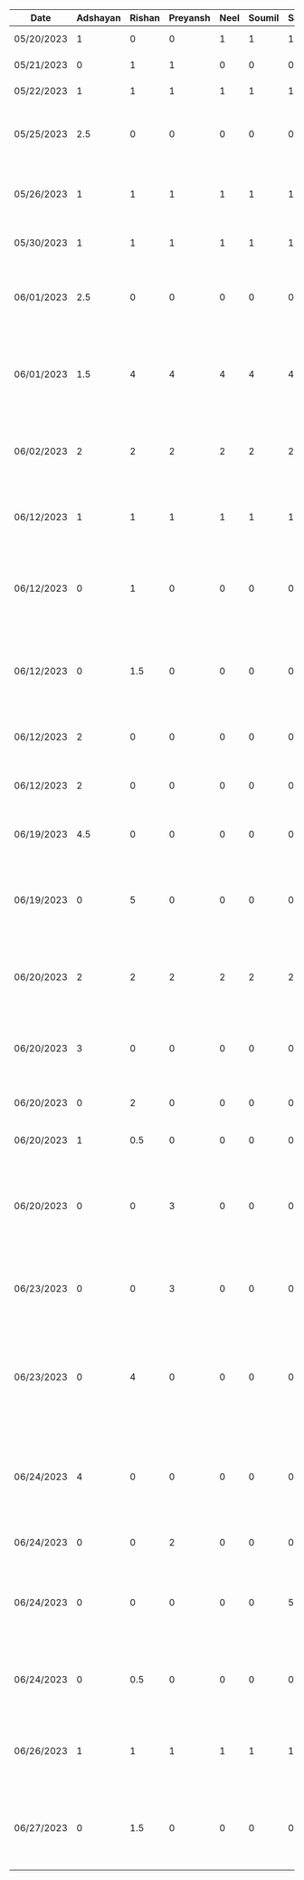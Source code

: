 | Date       | Adshayan | Rishan | Preyansh | Neel | Soumil | Sathursan | Task
|------------|----------|--------|-------|------|--------|-----------| ------
| 05/20/2023 | 1        | 0      |0|1|1| 1         | Brain Storm Meeting
| 05/21/2023 | 0        | 1      |1|0|0| 0         | Brain Storm Meeting 2
| 05/22/2023 | 1        | 1      |1|1|1| 1         | Feasiblity Research
| 05/25/2023 | 2.5      | 0      |0|0|0| 0         | Project Proposal Document Set up + Part 1 of Document
| 05/26/2023 | 1        | 1      |1|1|1| 1         |1 Meeting to work on Presentation and flush out original idea
| 05/30/2023 | 1        | 1      |1|1|1| 1         | Project Meeting to Pivot Idea to default project
| 06/01/2023 | 2.5      | 0      |0|0|0| 0         | Redid Part 1 of Document to support new project idea (default project)
| 06/01/2023 | 1.5      | 4      |4|4|4| 4         | Worked on completion of Proposal Document for new project (default project)
| 06/02/2023 | 2        | 2      |2|2|2| 2         | Reviewed eachothers work on report, made edits and finalized submission
| 06/12/2023 | 1        | 1      |1|1|1| 1         | Brainstorming design plan and architectural structures for project
| 06/12/2023 | 0        | 1      |0|0|0| 0         | Update existing mock-ups and create more mock-ups for specific components and screens
| 06/12/2023 | 0        | 1.5    |0|0|0| 0         | Create a base file strcture tree outline based on identified subsystems, components, and screens
| 06/12/2023 | 2        | 0      |0|0|0| 0         | Set up Android project and Firebase for authentication
| 06/12/2023 | 2        | 0      |0|0|0| 0         | Created signup, login, and logout functionality
| 06/19/2023 | 4.5      | 0      |0|0|0| 0         | Integrated offline speech to text functionality
| 06/19/2023 | 0        | 5      |0|0|0| 0         | Scaffold Home Mode MVVM architecture, add Dagger Hilt, and create Button UI components
| 06/20/2023 | 2        | 2      |2|2|2| 2         | App Structure, MVVM Architecture, and Repository Structure Meeting
| 06/20/2023 | 3        | 0      |0|0|0| 0         | Refactor SignIn Screen to support MVVM architecture using Jetpack Compose
| 06/20/2023 | 0        | 2      |0|0|0| 0         | Add Navigation Host to handle all navigation
| 06/20/2023 | 1        | 0.5    |0|0|0| 0         | Address comments to SignIn view CR
| 06/20/2023 | 0        | 0      |3|0|0| 0         | Designed high-fidelity mockups in Figma for the Auth Screens, Home Mode, and Farm Mode screens
| 06/23/2023 | 0        | 0      |3|0|0| 0         | Finished high-fidelity mockups in Figma for the Market, and Charity Mode
| 06/23/2023 | 0        | 4      |0|0|0| 0         | Add navigation bar, app navigator, connect signin to the home page on login, and add a snackbar for messages
| 06/24/2023 | 4        | 0      |0|0|0| 0         | Created SignUp view,viewmodel and model with FireBase integration, linked signin and sign up pages 
| 06/24/2023 |0| 0      |2|0|0| 0         | Create Floating Action Button UI component
| 06/24/2023 |0| 0      |0|0|0| 5         | Worked on speech navigation utilty and refactoring to MVVM architecture style
| 06/24/2023 |0| 0.5    |0|0|0| 0         | Fixed a navigation bar bug that caused unexpected initial behaviour
| 06/26/2023 |1| 1      |1|1|1|1| Meeting for demo presentation, synced up to determine next steps  
| 06/27/2023 |0| 1.5    |0|0|0| 0         | Polish up authentication UI and ensure that text fields are controlled solely by the viewmodel





